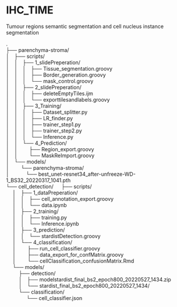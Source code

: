 # IHC_TIME
Tumour regions semantic segmentation and cell nucleus instance segmentation


.<br/>
├── parenchyma-stroma/<br/>
│&emsp;├── scripts/<br/>
│&emsp;│&emsp;├── 1_slidePreperation/<br/>
│&emsp;│&emsp;│&emsp;├── Tissue_segmentation.groovy<br/>
│&emsp;│&emsp;│&emsp;├── Border_generation.groovy<br/>
│&emsp;│&emsp;│&emsp;└── mask_control.groovy<br/>
│&emsp;│&emsp;├── 2_slidePreperation/<br/>
│&emsp;│&emsp;│&emsp;├── deleteEmptyTiles.ijm<br/>
│&emsp;│&emsp;│&emsp;└── exporttilesandlabels.groovy<br/>
│&emsp;│&emsp;├── 3_Training/<br/>
│&emsp;│&emsp;│&emsp;├── Dataset_splitter.py<br/>
│&emsp;│&emsp;│&emsp;├── LR_finder.py<br/>
│&emsp;│&emsp;│&emsp;├── trainer_step1.py<br/>
│&emsp;│&emsp;│&emsp;├── trainer_step2.py<br/>
│&emsp;│&emsp;│&emsp;└── Inference.py<br/>
│&emsp;│&emsp;└── 4_Prediction/<br/>
│&emsp;│&emsp;&emsp; ├── Region_export.groovy<br/>
│&emsp;│&emsp;&emsp; └── MaskReImport.groovy<br/>
│&emsp;└── models/<br/>
│&emsp;&emsp; └── parenchyma-stroma/<br/>
│&emsp;&emsp;&emsp;  └── best_unet-resnet34_after-unfreeze-WD-1_BS32_20220317_1041.pth<br/>
└──&nbsp;cell_detection/
&emsp;&nbsp;├──&nbsp;scripts/<br/>
&emsp;&nbsp;│&emsp;├──&nbsp;1_dataPreperation/<br/>
&emsp;&nbsp;│&emsp;│&emsp;├──&nbsp;cell_annotation_export.groovy<br/>
&emsp;&nbsp;│&emsp;│&emsp;└──&nbsp;data.ipynb<br/>
&emsp;&nbsp;│&emsp;├──&nbsp;2_training/&ensp;<br/>
&emsp;&nbsp;│&emsp;│&emsp;├──&nbsp;training.py&ensp;<br/>
&emsp;&nbsp;│&emsp;│&emsp;└──&nbsp;Inference.ipynb&nbsp;<br/>
&emsp;&nbsp;│&emsp;├──&nbsp;3_prediction/<br/>
&emsp;&nbsp;│&emsp;│&emsp;└──&nbsp;stardistDetection.groovy<br/>
&emsp;&nbsp;│&emsp;└──&nbsp;4_classification/<br/>
&emsp;&nbsp;│&emsp;&emsp;&nbsp;├──&nbsp;run_cell_classifier.groovy<br/>
&emsp;&nbsp;│&emsp;&emsp;&nbsp;├──&nbsp;data_export_for_confMatrix.groovy<br/>
&emsp;&nbsp;│&emsp;&emsp;&nbsp;└──&nbsp;cellClassification_confusionMatrix.Rmd&emsp;&emsp;<br/>
&emsp;&nbsp;└──&nbsp;models/<br/>
&emsp;&emsp;&ensp;├── detection/<br/>
&emsp;&emsp;&ensp;│&emsp;├── modelstardist_final_bs2_epoch800_20220527_1434.zip<br/>
&emsp;&emsp;&ensp;│&emsp;└── stardist_final_bs2_epoch800_20220527_1434/<br/>
&emsp;&emsp;&ensp;└── classification/<br/>
&emsp;&emsp;&emsp;&emsp;└── cell_classifier.json<br/>